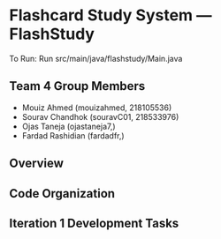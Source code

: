 # Flashcard Study System — FlashStudy

To Run: Run src/main/java/flashstudy/Main.java

## Team 4 Group Members

- Mouiz Ahmed (mouizahmed, 218105536)
- Sourav Chandhok (souravC01, 218533976)
- Ojas Taneja (ojastaneja7,)
- Fardad Rashidian (fardadfr,)

## Overview



## Code Organization



## Iteration 1 Development Tasks
